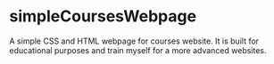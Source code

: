 # simpleCoursesWebpage
A simple CSS and HTML webpage for courses website. It is built for educational purposes and train myself for a more advanced websites. 
